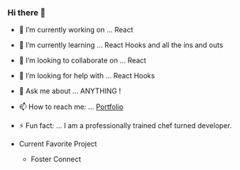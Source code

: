 ### Hi there 👋



- 🔭 I’m currently working on ... React
- 🌱 I’m currently learning ... React Hooks and all the ins and outs 
- 👯 I’m looking to collaborate on ... React 
- 🤔 I’m looking for help with ... React Hooks 
- 💬 Ask me about ... ANYTHING !
- 📫 How to reach me: ... [Portfolio](http://www.tredner.dev)
- ⚡ Fun fact: ... I am a professionally trained chef turned developer. 

- Current Favorite Project
  - Foster Connect


